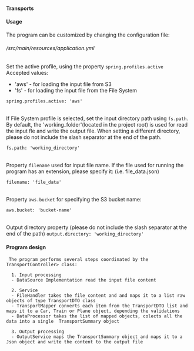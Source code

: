 #### Transports
#### Usage
The program can be customized by changing the configuration file:
######  /src/main/resources/application.yml


Set the active profile, using the property `spring.profiles.active`<br />
Accepted values:<br />
- 'aws' - for loading the input file from S3<br/>
- 'fs' - for loading the input file from the File System

```spring.profiles.active: 'aws'```

<br/> If File System profile is selected, set the input directory path using `fs.path`. By default, the 'working_folder'(located in the project root) is used for read the input fle and write the output file. When setting a different directory, please do not include the slash separator at the end of the path.

```fs.path: 'working_directory'```

<br/>Property `filename` used for input file name. If the file used for running the program has an extension, please specify it: (i.e. file_data.json)

```filename: 'file_data'```

<br/>Property `aws.bucket` for specifying the S3 bucket name:

```aws.bucket: 'bucket-name'```

<br/>Output directory property (please do not include the slash separator at the end of the path)
```output.directory: 'working_directory'```

#### Program design
    
     The program performs several steps coordinated by the TransportController> class:

      1. Input processing
      - DataSource Implementation read the input file content

      2. Service
      - FileHandler takes the file content and and maps it to a list raw objects of type TransportDTO class
      - TransportMapper converts each item from the TransportDTO list and maps it to a Car, Train or Plane object, depending the validations
      - DataProcessor takes the list of mapped objects, colects all the data into a single  TransportSummary object

      3. Output processing
      - OutputService maps the TransportSummary object and maps it to a Json object and write the content to the output file

     